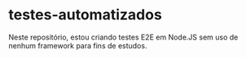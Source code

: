 # testes-automatizados 

Neste repositório, estou criando testes E2E em Node.JS sem uso de nenhum framework para fins de estudos.